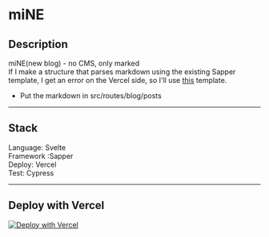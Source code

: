 # miNE

## Description
miNE(new blog) - no CMS, only marked<br>
If I make a structure that parses markdown using the existing Sapper template, I get an error on the Vercel side, so I'll use [this](https://github.com/Charca/sapper-blog-template) template.<br>
- Put the markdown in src/routes/blog/posts

<hr>

## Stack
Language: Svelte<br>
Framework :Sapper<br>
Deploy: Vercel<br>
Test: Cypress

<hr>

## Deploy with Vercel
[![Deploy with Vercel](https://vercel.com/button)](https://vercel.com/new/git/external?repository-url=https%3A%2F%2Fgithub.com%2Fvercel%2Fnext.js%2Ftree%2Fcanary%2Fexamples%2Fhello-world)
